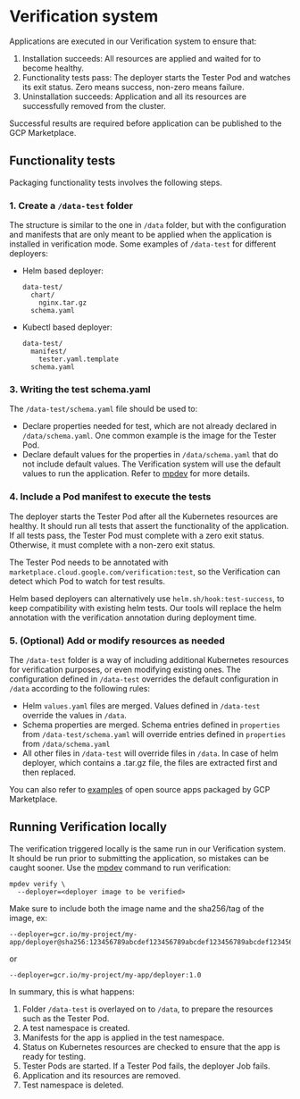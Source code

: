 # Verification system

Applications are executed in our Verification system to ensure that:

1. Installation succeeds: All resources are applied and waited for to become healthy.
1. Functionality tests pass: The deployer starts the Tester Pod and watches its exit status. Zero means
success, non-zero means failure.
1. Uninstallation succeeds: Application and all its resources are successfully removed from the cluster.

Successful results are required before application can be published to the GCP Marketplace.

## Functionality tests

Packaging functionality tests involves the following steps.

### 1. Create a `/data-test` folder

The structure is similar to the one in `/data` folder, but with the configuration and manifests that
are only meant to be applied when the application is installed in verification mode. Some examples of
`/data-test` for different deployers:

* Helm based deployer:

    ```
    data-test/
      chart/
        nginx.tar.gz
      schema.yaml
    ```

* Kubectl based deployer:

    ```
    data-test/
      manifest/
        tester.yaml.template
      schema.yaml
    ```

### 3. Writing the test schema.yaml

The `/data-test/schema.yaml` file should be used to:

* Declare properties needed for test, which are not already declared in `/data/schema.yaml`. One 
common example is the image for the Tester Pod.
* Declare default values for the properties in `/data/schema.yaml` that do not include default values.
The Verification system will use the default values to run the application. Refer to [mpdev](https://github.com/GoogleCloudPlatform/marketplace-k8s-app-tools/blob/master/docs/mpdev-references.md#smoke-test-an-application)
for more details.

### 4. Include a Pod manifest to execute the tests

The deployer starts the Tester Pod after all the Kubernetes resources are healthy. It should run all
tests that assert the functionality of the application. If all tests pass, the Tester Pod must complete
with a zero exit status. Otherwise, it must complete with a non-zero exit status.

The Tester Pod needs to be annotated with `marketplace.cloud.google.com/verification:test`, so the Verification
can detect which Pod to watch for test results.

Helm based deployers can alternatively use `helm.sh/hook:test-success`, to keep compatibility with
existing helm tests. Our tools will replace the helm annotation with the verification annotation during
deployment time.


### 5. (Optional) Add or modify resources as needed

The `/data-test` folder is a way of including additional Kubernetes resources for verification purposes,
or even modifying existing ones. The configuration defined in `/data-test` overrides the default configuration
in `/data` according to the following rules:

+  Helm `values.yaml` files are merged. Values defined in `/data-test`
   override the values in `/data`.
+  Schema properties are merged. Schema entries defined in `properties` from
   `/data-test/schema.yaml` will override entries defined in `properties`
   from `/data/schema.yaml`
+  All other files in `/data-test` will override files in `/data`. In case of helm deployer, which
   contains a .tar.gz file, the files are extracted first and then replaced.

You can also refer to [examples](https://github.com/GoogleCloudPlatform/click-to-deploy/tree/master/k8s) of open source apps packaged by GCP Marketplace.

## Running Verification locally

The verification triggered locally is the same run in our Verification system. It should be run prior
to submitting the application, so mistakes can be caught sooner. Use the [mpdev](https://github.com/GoogleCloudPlatform/marketplace-k8s-app-tools/blob/master/docs/mpdev-references.md#smoke-test-an-application) command to run verification:

```
mpdev verify \
  --deployer=<deployer image to be verified>
```

Make sure to include both the image name and the sha256/tag of the image, ex:

```
--deployer=gcr.io/my-project/my-app/deployer@sha256:123456789abcdef123456789abcdef123456789abcdef123456789abcdef1234
```
or
```
--deployer=gcr.io/my-project/my-app/deployer:1.0
```

In summary, this is what happens:

1. Folder `/data-test` is overlayed on to `/data`, to prepare the resources such as the Tester Pod.
1. A test namespace is created.
1. Manifests for the app is applied in the test namespace.
1. Status on Kubernetes resources are checked to ensure that the app is ready for testing.
1. Tester Pods are started. If a Tester Pod fails, the deployer Job fails.
1. Application and its resources are removed.
1. Test namespace is deleted.
